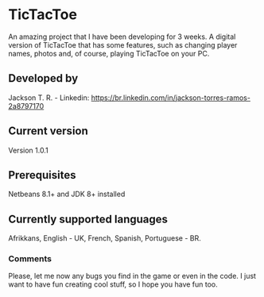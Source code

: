 # TicTacToe
An amazing project that I have been developing for 3 weeks. A digital version of TicTacToe that has some features, such as changing player names, photos and, of course, playing TicTacToe on your PC.

## Developed by
Jackson T. R. - Linkedin: https://br.linkedin.com/in/jackson-torres-ramos-2a8797170

## Current version
Version 1.0.1

## Prerequisites
Netbeans 8.1+ and JDK 8+ installed

## Currently supported languages
Afrikkans, English - UK, French, Spanish, Portuguese - BR.

### Comments
Please, let me now any bugs you find in the game or even in the code. I just want to have fun creating cool stuff, so I hope you have fun too.
